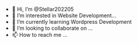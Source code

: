 - 👋 Hi, I’m @Stellar202205
- 👀 I’m interested in Website Development...
- 🌱 I’m currently learning Wordpress Development
- 💞️ I’m looking to collaborate on ...
- 📫 How to reach me ...

<!---
Stellar202205/Stellar202205 is a ✨ special ✨ repository because its `README.md` (this file) appears on your GitHub profile.
You can click the Preview link to take a look at your changes.
--->
